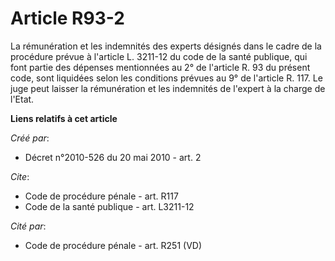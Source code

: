 # Article R93-2

La rémunération et les indemnités des experts désignés dans le cadre de la procédure prévue à l'article L. 3211-12 du code de
la santé publique, qui font partie des dépenses mentionnées au 2° de l'article R. 93 du présent code, sont liquidées selon
les conditions prévues au 9° de l'article R. 117. Le juge peut laisser la rémunération et les indemnités de l'expert à la
charge de l'Etat.

**Liens relatifs à cet article**

_Créé par_:

  - Décret n°2010-526 du 20 mai 2010 - art. 2

_Cite_:

  - Code de procédure pénale - art. R117
  - Code de la santé publique - art. L3211-12

_Cité par_:

  - Code de procédure pénale - art. R251 (VD)
